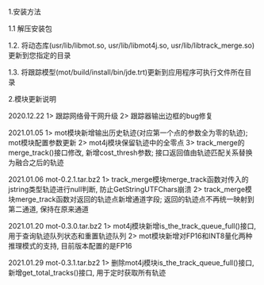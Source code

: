 1.安装方法

1.1 解压安装包

1.2. 将动态库(usr/lib/libmot.so, usr/lib/libmot4j.so, usr/lib/libtrack_merge.so)更新到您指定的目录

1.3. 将跟踪模型(mot/build/install/bin/jde.trt)更新到应用程序可执行文件所在目录

2.模块更新说明

2020.12.22
1> 跟踪网络骨干网升级
2> 跟踪器输出边框的bug修复

2021.01.05
1> mot模块新增输出历史轨迹(对应第一个点的参数全为零的轨迹); mot模块配置参数更新
2> mot4j模块保留轨迹中的全零点
3> track_merge的merge_track()接口修改, 新增cost_thresh参数; 接口返回值由轨迹匹配关系替换为融合之后的轨迹

2021.01.06 mot-0.2.1.tar.bz2
1> track_merge模块merge_track函数对传入的jstring类型轨迹进行null判断, 防止GetStringUTFChars崩溃
2> track_merge模块merge_track函数对返回的轨迹点新增通道字段; 返回的轨迹点不再统一映射到第二通道, 保持在原来通道

2021.01.20 mot-0.3.0.tar.bz2
1> mot4j模块新增is_the_track_queue_full()接口, 用于查询轨迹队列状态和重置轨迹队列
2> mot模块新增对FP16和INT8量化两种推理模式的支持, 目前版本配置的是FP16

2021.01.29 mot-0.3.1.tar.bz2
1> 删除mot4j模块is_the_track_queue_full()接口, 新增get_total_tracks()接口, 用于定时获取所有轨迹